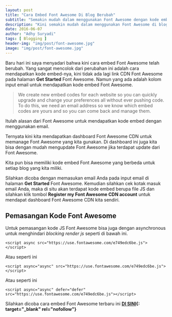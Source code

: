 ```yaml
---
layout: post
title: "Cara Embed Font Awesome Di Blog Berubah"
subtitle: "Semakin mudah dalam menggunakan Font Awesome dengan kode embed terbaru."
description: "Kini semakin mudah dalam menggunakan Font Awesome di blog, bahkan kini kita bisa me-manage font awesome."
date: 2016-06-07
author: "Adhy Suryadi"
tags: [ Blogging ]
header-img: "img/post/font-awesome.jpg"
image: "img/post/font-awesome.jpg"
---
```


Baru hari ini saya menyadari bahwa kini cara embed Font Awesome telah berubah. Yang sangat mencolok dari perubahan ini adalah cara mendapatkan kode embed-nya, kini tidak ada lagi link CDN Font Awesome pada halaman **Get Started** Font Awesome. Namun yang ada adalah kolom input email untuk mendapatkan kode embed Font Awesome.

> We create new embed codes for each website so you can quickly upgrade and change your preferences all without ever pushing code. To do this, we need an email address so we know which embed codes are yours and so you can come back and manage them.

Itulah alasan dari Font Awesome untuk mendapatkan kode embed dengan menggunakan email.

Ternyata kini kita mendapatkan dashboard Font Awesome CDN untuk memanage Font Awesome yang kita gunakan. Di dashboard ini juga kita bisa dengan mudah mengupdate Font Awesome jika terdapat update dari Font Awesome.

Kita pun bisa memiliki kode embed Font Awesome yang berbeda untuk setiap blog yang kita miliki.

Silahkan dicoba dengan memasukan email Anda pada input email di halaman **Get Started** Font Awesome. Kemudian silahkan cek kotak masuk email Anda, maka di situ akan terdapat kode embed berupa file JS dan silahkan klik tombol **Register my Font Awesome CDN account** untuk mendapat dashboard Font Awesome CDN kita sendiri.

## Pemasangan Kode Font Awesome

Untuk pemasangan kode JS Font Awesome bisa juga dengan asynchronous untuk menghindari *blocking render js* seperti di bawah ini.

```
<script async src="https://use.fontawesome.com/e749edc6be.js"></script>
```

Atau seperti ini

```
<script async="async" src="https://use.fontawesome.com/e749edc6be.js"></script>
```

Atau seperti ini

```
<script async="async" defer="defer" src="https://use.fontawesome.com/e749edc6be.js"></script>
```

Silahkan dicoba cara embed Font Awesome terbaru ini **[DI SINI](http://fontawesome.io/get-started/ "Get Started Font Awesome"){: target="_blank" rel="nofollow"}**
